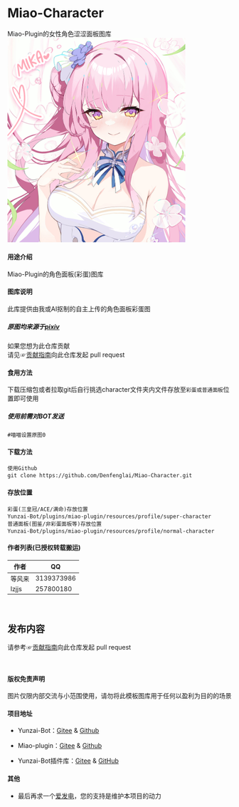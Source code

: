 # Miao-Character
Miao-Plugin的女性角色涩涩面板图库
  <img src="嘿嘿.jpg" alt="嘿嘿" width = "400">
  </a><br>
#### 用途介绍
Miao-Plugin的角色面板(彩蛋)图库

#### 图库说明

此库提供由我或AI抠制的自主上传的角色面板彩蛋图<br>
##### 原图均来源于[pixiv](https://touch.pixiv.net)<br>
如果您想为此仓库贡献<br>
请见☞[贡献指南](./CONTRIBUTING.md)向此仓库发起 pull request

#### 食用方法
下载压缩包或者拉取git后自行挑选character文件夹内文件存放至`彩蛋或普通面板`位置即可使用<br>
##### 使用前需对BOT发送
```
#喵喵设置原图0
```
#### 下载方法
```
使用Github
git clone https://github.com/Denfenglai/Miao-Character.git
```

#### 存放位置
```
彩蛋(三皇冠/ACE/满命)存放位置
Yunzai-Bot/plugins/miao-plugin/resources/profile/super-character
普通面板(图鉴/非彩蛋面板等)存放位置
Yunzai-Bot/plugins/miao-plugin/resources/profile/normal-character
```


#### 作者列表(已授权转载搬运)
| 作者 | QQ |
| --- | --- |
|等风来|3139373986|
|lzjjs|257800180|

<br>

## 发布内容

请参考☞[贡献指南](./CONTRIBUTING.md)向此仓库发起 pull request

<br>

#### 版权免责声明
图片仅限内部交流与小范围使用，请勿将此模板图库用于任何以盈利为目的的场景

#### 项目地址
* Yunzai-Bot：[Gitee](https://gitee.com/Le-niao/Yunzai-Bot) & [Github](https://github.com/Le-niao/Yunzai-Bot)

* Miao-plugin：[Gitee](https://gitee.com/yoimiya-kokomi/miao-plugin) & [Github](https://github.com/yoimiya-kokomi/miao-plugin)

* Yunzai-Bot插件库：[Gitee](https://gitee.com/Hikari666/Yunzai-Botplugins-index) & [GitHub](https://github.com/HiArcadia/Yunzai-Bot-plugins-index)

#### 其他
* 最后再求一个[爱发电](https://afdian.net/a/ShuiBZs1314520)，您的支持是维护本项目的动力
